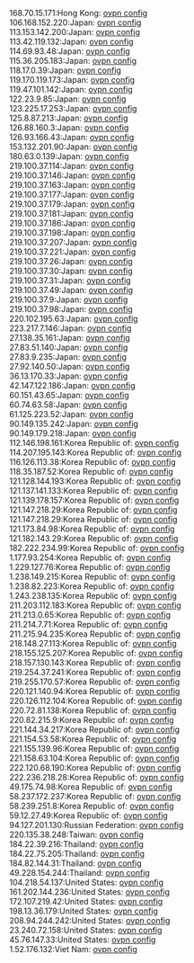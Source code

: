 168.70.15.171:Hong Kong: [ovpn config](vpn/168_70_15_171.ovpn)  
106.168.152.220:Japan: [ovpn config](vpn/106_168_152_220.ovpn)  
113.153.142.200:Japan: [ovpn config](vpn/113_153_142_200.ovpn)  
113.42.119.132:Japan: [ovpn config](vpn/113_42_119_132.ovpn)  
114.69.93.48:Japan: [ovpn config](vpn/114_69_93_48.ovpn)  
115.36.205.183:Japan: [ovpn config](vpn/115_36_205_183.ovpn)  
118.17.0.39:Japan: [ovpn config](vpn/118_17_0_39.ovpn)  
119.170.119.173:Japan: [ovpn config](vpn/119_170_119_173.ovpn)  
119.47.101.142:Japan: [ovpn config](vpn/119_47_101_142.ovpn)  
122.23.9.85:Japan: [ovpn config](vpn/122_23_9_85.ovpn)  
123.225.17.253:Japan: [ovpn config](vpn/123_225_17_253.ovpn)  
125.8.87.213:Japan: [ovpn config](vpn/125_8_87_213.ovpn)  
126.88.160.3:Japan: [ovpn config](vpn/126_88_160_3.ovpn)  
126.93.166.43:Japan: [ovpn config](vpn/126_93_166_43.ovpn)  
153.132.201.90:Japan: [ovpn config](vpn/153_132_201_90.ovpn)  
180.63.0.139:Japan: [ovpn config](vpn/180_63_0_139.ovpn)  
219.100.37.114:Japan: [ovpn config](vpn/219_100_37_114.ovpn)  
219.100.37.146:Japan: [ovpn config](vpn/219_100_37_146.ovpn)  
219.100.37.163:Japan: [ovpn config](vpn/219_100_37_163.ovpn)  
219.100.37.177:Japan: [ovpn config](vpn/219_100_37_177.ovpn)  
219.100.37.179:Japan: [ovpn config](vpn/219_100_37_179.ovpn)  
219.100.37.181:Japan: [ovpn config](vpn/219_100_37_181.ovpn)  
219.100.37.186:Japan: [ovpn config](vpn/219_100_37_186.ovpn)  
219.100.37.198:Japan: [ovpn config](vpn/219_100_37_198.ovpn)  
219.100.37.207:Japan: [ovpn config](vpn/219_100_37_207.ovpn)  
219.100.37.221:Japan: [ovpn config](vpn/219_100_37_221.ovpn)  
219.100.37.26:Japan: [ovpn config](vpn/219_100_37_26.ovpn)  
219.100.37.30:Japan: [ovpn config](vpn/219_100_37_30.ovpn)  
219.100.37.31:Japan: [ovpn config](vpn/219_100_37_31.ovpn)  
219.100.37.49:Japan: [ovpn config](vpn/219_100_37_49.ovpn)  
219.100.37.9:Japan: [ovpn config](vpn/219_100_37_9.ovpn)  
219.100.37.98:Japan: [ovpn config](vpn/219_100_37_98.ovpn)  
220.102.195.63:Japan: [ovpn config](vpn/220_102_195_63.ovpn)  
223.217.7.146:Japan: [ovpn config](vpn/223_217_7_146.ovpn)  
27.138.35.161:Japan: [ovpn config](vpn/27_138_35_161.ovpn)  
27.83.51.140:Japan: [ovpn config](vpn/27_83_51_140.ovpn)  
27.83.9.235:Japan: [ovpn config](vpn/27_83_9_235.ovpn)  
27.92.140.50:Japan: [ovpn config](vpn/27_92_140_50.ovpn)  
36.13.170.33:Japan: [ovpn config](vpn/36_13_170_33.ovpn)  
42.147.122.186:Japan: [ovpn config](vpn/42_147_122_186.ovpn)  
60.151.43.65:Japan: [ovpn config](vpn/60_151_43_65.ovpn)  
60.74.63.58:Japan: [ovpn config](vpn/60_74_63_58.ovpn)  
61.125.223.52:Japan: [ovpn config](vpn/61_125_223_52.ovpn)  
90.149.135.242:Japan: [ovpn config](vpn/90_149_135_242.ovpn)  
90.149.179.218:Japan: [ovpn config](vpn/90_149_179_218.ovpn)  
112.146.198.161:Korea Republic of: [ovpn config](vpn/112_146_198_161.ovpn)  
114.207.195.143:Korea Republic of: [ovpn config](vpn/114_207_195_143.ovpn)  
116.126.113.38:Korea Republic of: [ovpn config](vpn/116_126_113_38.ovpn)  
118.35.187.52:Korea Republic of: [ovpn config](vpn/118_35_187_52.ovpn)  
121.128.144.193:Korea Republic of: [ovpn config](vpn/121_128_144_193.ovpn)  
121.137.141.133:Korea Republic of: [ovpn config](vpn/121_137_141_133.ovpn)  
121.139.178.157:Korea Republic of: [ovpn config](vpn/121_139_178_157.ovpn)  
121.147.218.29:Korea Republic of: [ovpn config](vpn/121_147_218_29.ovpn)  
121.147.218.29:Korea Republic of: [ovpn config](vpn/121_147_218_29.ovpn)  
121.173.84.98:Korea Republic of: [ovpn config](vpn/121_173_84_98.ovpn)  
121.182.143.29:Korea Republic of: [ovpn config](vpn/121_182_143_29.ovpn)  
182.222.234.99:Korea Republic of: [ovpn config](vpn/182_222_234_99.ovpn)  
1.177.93.254:Korea Republic of: [ovpn config](vpn/1_177_93_254.ovpn)  
1.229.127.76:Korea Republic of: [ovpn config](vpn/1_229_127_76.ovpn)  
1.238.149.215:Korea Republic of: [ovpn config](vpn/1_238_149_215.ovpn)  
1.238.82.223:Korea Republic of: [ovpn config](vpn/1_238_82_223.ovpn)  
1.243.238.135:Korea Republic of: [ovpn config](vpn/1_243_238_135.ovpn)  
211.203.112.183:Korea Republic of: [ovpn config](vpn/211_203_112_183.ovpn)  
211.213.0.65:Korea Republic of: [ovpn config](vpn/211_213_0_65.ovpn)  
211.214.7.71:Korea Republic of: [ovpn config](vpn/211_214_7_71.ovpn)  
211.215.94.235:Korea Republic of: [ovpn config](vpn/211_215_94_235.ovpn)  
218.148.27.113:Korea Republic of: [ovpn config](vpn/218_148_27_113.ovpn)  
218.155.125.207:Korea Republic of: [ovpn config](vpn/218_155_125_207.ovpn)  
218.157.130.143:Korea Republic of: [ovpn config](vpn/218_157_130_143.ovpn)  
219.254.37.241:Korea Republic of: [ovpn config](vpn/219_254_37_241.ovpn)  
219.255.170.57:Korea Republic of: [ovpn config](vpn/219_255_170_57.ovpn)  
220.121.140.94:Korea Republic of: [ovpn config](vpn/220_121_140_94.ovpn)  
220.126.112.104:Korea Republic of: [ovpn config](vpn/220_126_112_104.ovpn)  
220.72.81.138:Korea Republic of: [ovpn config](vpn/220_72_81_138.ovpn)  
220.82.215.9:Korea Republic of: [ovpn config](vpn/220_82_215_9.ovpn)  
221.144.34.217:Korea Republic of: [ovpn config](vpn/221_144_34_217.ovpn)  
221.154.53.58:Korea Republic of: [ovpn config](vpn/221_154_53_58.ovpn)  
221.155.139.96:Korea Republic of: [ovpn config](vpn/221_155_139_96.ovpn)  
221.158.63.104:Korea Republic of: [ovpn config](vpn/221_158_63_104.ovpn)  
222.120.68.190:Korea Republic of: [ovpn config](vpn/222_120_68_190.ovpn)  
222.236.218.28:Korea Republic of: [ovpn config](vpn/222_236_218_28.ovpn)  
49.175.74.98:Korea Republic of: [ovpn config](vpn/49_175_74_98.ovpn)  
58.237.172.237:Korea Republic of: [ovpn config](vpn/58_237_172_237.ovpn)  
58.239.251.8:Korea Republic of: [ovpn config](vpn/58_239_251_8.ovpn)  
59.12.27.49:Korea Republic of: [ovpn config](vpn/59_12_27_49.ovpn)  
94.127.201.130:Russian Federation: [ovpn config](vpn/94_127_201_130.ovpn)  
220.135.38.248:Taiwan: [ovpn config](vpn/220_135_38_248.ovpn)  
184.22.39.216:Thailand: [ovpn config](vpn/184_22_39_216.ovpn)  
184.22.75.205:Thailand: [ovpn config](vpn/184_22_75_205.ovpn)  
184.82.144.31:Thailand: [ovpn config](vpn/184_82_144_31.ovpn)  
49.228.154.244:Thailand: [ovpn config](vpn/49_228_154_244.ovpn)  
104.218.54.137:United States: [ovpn config](vpn/104_218_54_137.ovpn)  
161.202.144.236:United States: [ovpn config](vpn/161_202_144_236.ovpn)  
172.107.219.42:United States: [ovpn config](vpn/172_107_219_42.ovpn)  
198.13.36.179:United States: [ovpn config](vpn/198_13_36_179.ovpn)  
208.94.244.242:United States: [ovpn config](vpn/208_94_244_242.ovpn)  
23.240.72.158:United States: [ovpn config](vpn/23_240_72_158.ovpn)  
45.76.147.33:United States: [ovpn config](vpn/45_76_147_33.ovpn)  
1.52.176.132:Viet Nam: [ovpn config](vpn/1_52_176_132.ovpn)  
